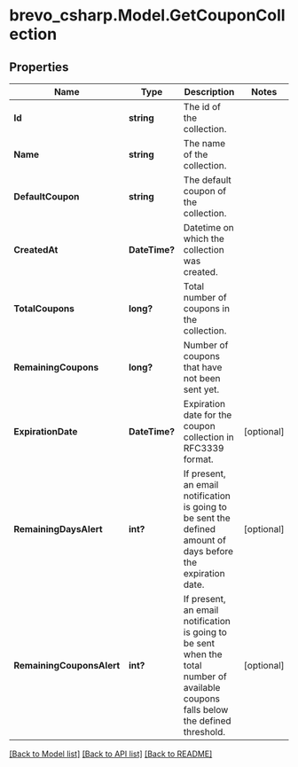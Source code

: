 # brevo_csharp.Model.GetCouponCollection
## Properties

Name | Type | Description | Notes
------------ | ------------- | ------------- | -------------
**Id** | **string** | The id of the collection. | 
**Name** | **string** | The name of the collection. | 
**DefaultCoupon** | **string** | The default coupon of the collection. | 
**CreatedAt** | **DateTime?** | Datetime on which the collection was created. | 
**TotalCoupons** | **long?** | Total number of coupons in the collection. | 
**RemainingCoupons** | **long?** | Number of coupons that have not been sent yet. | 
**ExpirationDate** | **DateTime?** | Expiration date for the coupon collection in RFC3339 format. | [optional] 
**RemainingDaysAlert** | **int?** | If present, an email notification is going to be sent the defined amount of days before the expiration date. | [optional] 
**RemainingCouponsAlert** | **int?** | If present, an email notification is going to be sent when the total number of available coupons falls below the defined threshold. | [optional] 

[[Back to Model list]](../README.md#documentation-for-models) [[Back to API list]](../README.md#documentation-for-api-endpoints) [[Back to README]](../README.md)

